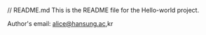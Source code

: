// README.md
This is the README file for the Hello-world project.

Author's email: alice@hansung.ac,kr

